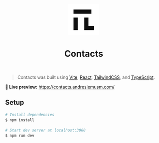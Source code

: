 <br><p align="center">
<img height="100px" src="https://raw.githubusercontent.com/andreslemusm/search-engine/main/public/apple-touch-icon.png" />

</p>
<h1 align="center">Contacts</h1>
<br>

> Contacts was built using [Vite](https://vitejs.dev/), [React](https://github.com/facebook/react), [TailwindCSS](https://github.com/tailwindlabs/tailwindcss), and [TypeScript](https://github.com/microsoft/TypeScript).

**🍿 Live preview:** <https://contacts.andreslemusm.com/>

## Setup

```bash
# Install dependencies
$ npm install

# Start dev server at localhost:3000
$ npm run dev
```
